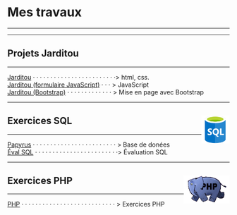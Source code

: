 # Mes travaux
___
---
## Projets Jarditou
---

[Jarditou](Accueil.html) · · · · · · · · · · · · · · · · · · · · · · · ·> html, css.  
[Jarditou (formulaire JavaScript)](https://github.com/Leiars/Javascriptest/index.html) · · · > JavaScript  
[Jarditou (Bootstrap)](https://github.com/Leiars/jarditou_bootstrap/index.html) · · · · · · · · · · · · · > Mise en page avec Bootstrap  

---
## Exercices SQL <img align="right" src="src/img/SQL.png" alt="SQL" title="Struured Query Language" widht="auto" height="64px">
---

[Papyrus](https://github.com/Leiars/papyrus) · · · · · · · · · · · · · · · · · · · · · · · · > Base de donées  
[Éval SQL](https://github.com/Leiars/eval_sql) · · · · · · · · · · · · · · · · · · · · · · · ·> Évaluation SQL

---
## Exercices PHP <img align="right" src="src/img/php_anim.jpg" alt="PHP" title="PHP" widht="auto" height="64px">
---

[PHP](https://github.com/Leiars/php) · · · · · · · · · · · · · · · · · · · · · · · · · · · > Exercices PHP  